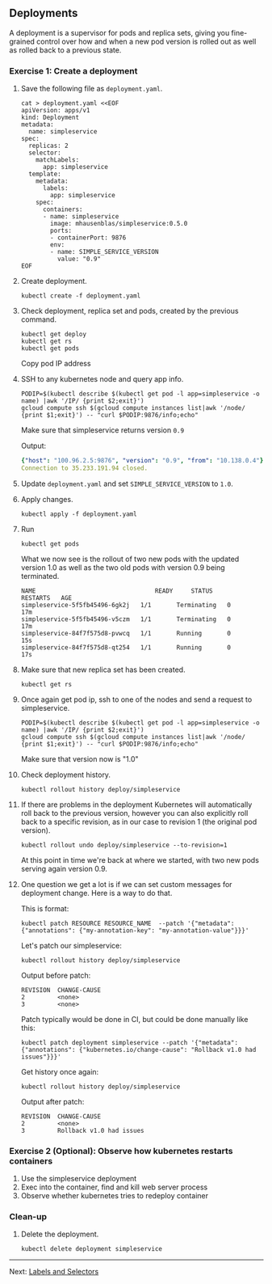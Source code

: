 ## Deployments

A deployment is a supervisor for pods and replica sets, giving you fine-grained control over how and when a new pod version is rolled out as well as rolled back to a previous state.

### Exercise 1: Create a deployment

1. Save the following file as `deployment.yaml`.
    ```console
    cat > deployment.yaml <<EOF
    apiVersion: apps/v1
    kind: Deployment
    metadata:
      name: simpleservice
    spec:
      replicas: 2
      selector:
        matchLabels:
          app: simpleservice
      template:
        metadata:
          labels:
            app: simpleservice
        spec:
          containers:
          - name: simpleservice
            image: mhausenblas/simpleservice:0.5.0
            ports:
            - containerPort: 9876
            env:
            - name: SIMPLE_SERVICE_VERSION
              value: "0.9"
    EOF
    ```

1. Create deployment.
    ```console
    kubectl create -f deployment.yaml
    ```

1. Check deployment, replica set and pods, created by the previous command.
    ```console
    kubectl get deploy
    kubectl get rs
    kubectl get pods
    ```
    Copy pod IP address

1. SSH to any kubernetes node and query app info.
    ```shell
    PODIP=$(kubectl describe $(kubectl get pod -l app=simpleservice -o name) |awk '/IP/ {print $2;exit}')
    gcloud compute ssh $(gcloud compute instances list|awk '/node/ {print $1;exit}') -- "curl $PODIP:9876/info;echo"
    ```
    Make sure that simpleservice returns version `0.9`

    Output:
    ```yaml
    {"host": "100.96.2.5:9876", "version": "0.9", "from": "10.138.0.4"}
    Connection to 35.233.191.94 closed.
    ```

1. Update `deployment.yaml` and set `SIMPLE_SERVICE_VERSION` to `1.0`.

1. Apply changes.
    ```
    kubectl apply -f deployment.yaml
    ```
1. Run
    ```
    kubectl get pods
    ```
    What we now see is the rollout of two new pods with the updated version 1.0 as well as the two old pods with version 0.9 being terminated.
    ```
    NAME                                 READY     STATUS        RESTARTS   AGE
    simpleservice-5f5fb45496-6gk2j   1/1       Terminating   0          17m
    simpleservice-5f5fb45496-v5czm   1/1       Terminating   0          17m
    simpleservice-84f7f575d8-pvwcq   1/1       Running       0          15s
    simpleservice-84f7f575d8-qt254   1/1       Running       0          17s
    ```

1. Make sure that new replica set has been created.
    ```
    kubectl get rs
    ```

1. Once again get pod ip, ssh to one of the nodes and send a request to simpleservice.
    ```
    PODIP=$(kubectl describe $(kubectl get pod -l app=simpleservice -o name) |awk '/IP/ {print $2;exit}')
    gcloud compute ssh $(gcloud compute instances list|awk '/node/ {print $1;exit}') -- "curl $PODIP:9876/info;echo"
    ```
    Make sure that version now is "1.0"

1. Check deployment history.
    ```
    kubectl rollout history deploy/simpleservice
    ```

1. If there are problems in the deployment Kubernetes will automatically roll back to the previous version, however you can also explicitly roll back to a specific revision, as in our case to revision 1 (the original pod version).
    ```
    kubectl rollout undo deploy/simpleservice --to-revision=1
    ```
    At this point in time we're back at where we started, with two new pods serving again version 0.9.

1. One question we get a lot is if we can set custom messages for deployment change. Here is a way to do that.

    This is format:
    ```shell
    kubectl patch RESOURCE RESOURCE_NAME  --patch '{"metadata": {"annotations": {"my-annotation-key": "my-annotation-value"}}}'
    ```

    Let's patch our simpleservice:
    ```console
    kubectl rollout history deploy/simpleservice
    ```

    Output before patch:
    ```console
    REVISION  CHANGE-CAUSE
    2         <none>
    3         <none>
    ```

    Patch typically would be done in CI, but could be done manually like this:
    ```shell
    kubectl patch deployment simpleservice --patch '{"metadata": {"annotations": {"kubernetes.io/change-cause": "Rollback v1.0 had issues"}}}'
    ```

    Get history once again:
    ```console
    kubectl rollout history deploy/simpleservice
    ```

    Output after patch:
    ```console
    REVISION  CHANGE-CAUSE
    2         <none>
    3         Rollback v1.0 had issues
    ```

### Exercise 2 (Optional): Observe how kubernetes restarts containers

1. Use the simpleservice deployment
1. Exec into the container, find and kill web server process
1. Observe whether kubernetes tries to redeploy container

### Clean-up

1. Delete the deployment.
    ```
    kubectl delete deployment simpleservice
    ```

---

Next: [Labels and Selectors](labels.md)

